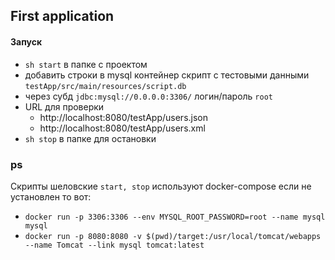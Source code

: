 ## First application 

#### Запуск
* `sh start` в папке с проектом <br/>
* добавить строки в mysql контейнер скрипт с тестовыми данными `testApp/src/main/resources/script.db` <br/>
* через субд `jdbc:mysql://0.0.0.0:3306/` логин/пароль `root`
* URL для проверки
    * http://localhost:8080/testApp/users.json
    * http://localhost:8080/testApp/users.xml
* `sh stop` в папке для остановки

### ps

Скрипты шеловские `start, stop` используют docker-compose если не установлен то вот:
* `docker run -p 3306:3306 --env MYSQL_ROOT_PASSWORD=root --name mysql mysql`
* `docker run -p 8080:8080 -v $(pwd)/target:/usr/local/tomcat/webapps --name Tomcat --link mysql tomcat:latest`
